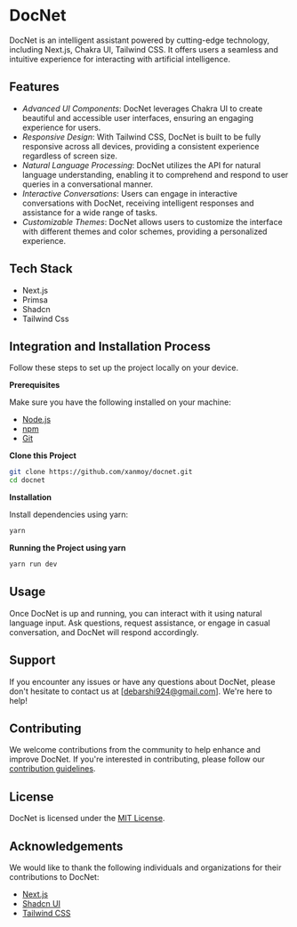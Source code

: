 

## <h1 name="header"> DocNet</h1>

DocNet is an intelligent assistant powered by cutting-edge technology, including Next.js, Chakra UI, Tailwind CSS. It offers users a seamless and intuitive experience for interacting with artificial intelligence.

## Features

- *Advanced UI Components*: DocNet leverages Chakra UI to create beautiful and accessible user interfaces, ensuring an engaging experience for users.
- *Responsive Design*: With Tailwind CSS, DocNet is built to be fully responsive across all devices, providing a consistent experience regardless of screen size.
- *Natural Language Processing*: DocNet utilizes the   API for natural language understanding, enabling it to comprehend and respond to user queries in a conversational manner.
- *Interactive Conversations*: Users can engage in interactive conversations with DocNet, receiving intelligent responses and assistance for a wide range of tasks.
- *Customizable Themes*: DocNet allows users to customize the interface with different themes and color schemes, providing a personalized experience.

## <a name="tech-stack">Tech Stack</a>

- Next.js
- Primsa
- Shadcn
- Tailwind Css

## <a name="quick-start">Integration and Installation Process</a>

Follow these steps to set up the project locally on your device.

**Prerequisites**

Make sure you have the following installed on your machine:

- [Node.js](https://nodejs.org/en)
- [npm](https://www.npmjs.com/)
- [Git](https://git-scm.com/)

**Clone this Project**

```bash
git clone https://github.com/xanmoy/docnet.git
cd docnet
```

**Installation**

Install dependencies using yarn:

```bash
yarn
```

**Running the Project using yarn**

```bash
yarn run dev
```


## Usage

Once DocNet is up and running, you can interact with it using natural language input. Ask questions, request assistance, or engage in casual conversation, and DocNet will respond accordingly.

## Support

If you encounter any issues or have any questions about DocNet, please don't hesitate to contact us at [debarshi924@gmail.com]. We're here to help!

## Contributing

We welcome contributions from the community to help enhance and improve DocNet. If you're interested in contributing, please follow our [contribution guidelines](CONTRIBUTING.md).

## License

DocNet is licensed under the [MIT License](LICENSE).

## Acknowledgements

We would like to thank the following individuals and organizations for their contributions to DocNet:

- [Next.js](https://nextjs.org/)
- [Shadcn UI](https://ui.shadcn.com/)
- [Tailwind CSS](https://tailwindcss.com/)



